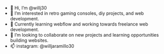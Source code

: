 - 👋 Hi, I’m @willj30
- 👀 I’m interested in retro gaming consoles, diy projects, and web development.
- 🌱 Currently learning webflow and working towards freelance web development.
- 💞️ I’m looking to collaborate on new projects and learning opportunities building websites.
- 📫 instagram: @willjaramillo30

<!---
willj30/willj30 is a ✨ special ✨ repository because its `README.md` (this file) appears on your GitHub profile.
You can click the Preview link to take a look at your changes.
--->
